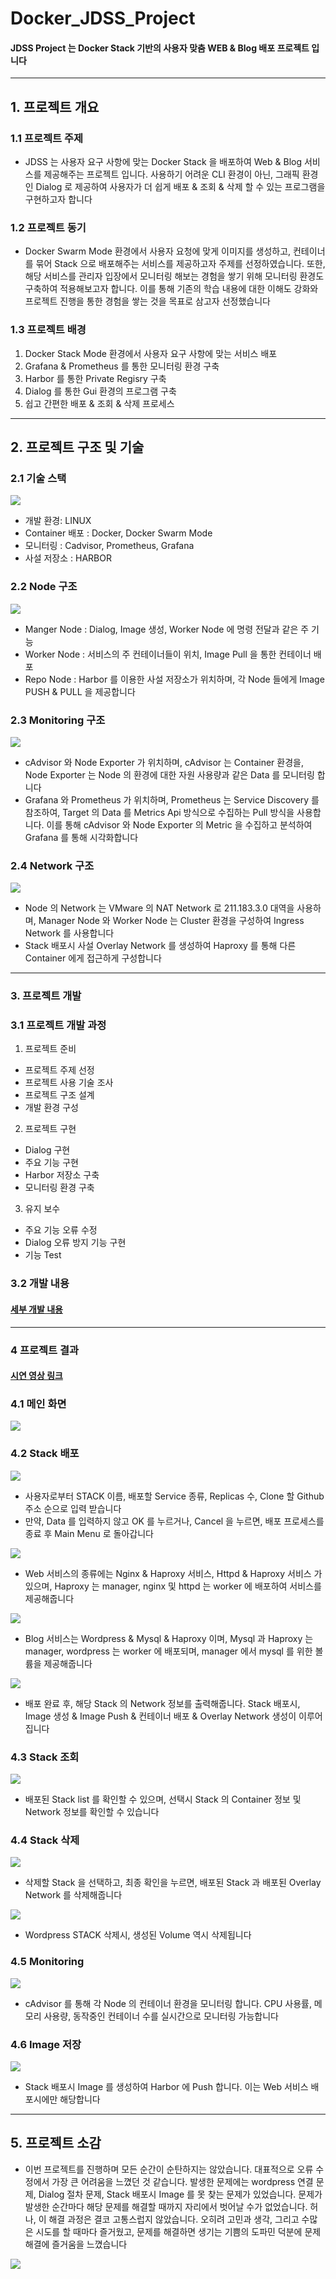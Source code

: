 # Docker_JDSS_Project

#### JDSS Project 는 Docker Stack 기반의 사용자 맞춤 WEB & Blog 배포 프로젝트 입니다

---

## 1. 프로젝트 개요

### 1.1 프로젝트 주제

- JDSS 는 사용자 요구 사항에 맞는 Docker Stack 을 배포하여 Web & Blog 서비스를 제공해주는 프로젝트 입니다. 사용하기 어려운 CLI 환경이 아닌, 그래픽 환경인 Dialog 로 제공하여 사용자가 더 쉽게 배포 & 조회 & 삭제 할 수 있는 프로그램을 구현하고자 합니다

### 1.2 프로젝트 동기

- Docker Swarm Mode 환경에서 사용자 요청에 맞게 이미지를 생성하고, 컨테이너를 묶어 Stack 으로 배포해주는 서비스를 제공하고자 주제를 선정하였습니다. 또한, 해당 서비스를 관리자 입장에서 모니터링 해보는 경험을 쌓기 위해 모니터링 환경도 구축하여 적용해보고자 합니다. 이를 통해 기존의 학습 내용에 대한 이해도 강화와 프로젝트 진행을 통한 경험을 쌓는 것을 목표로 삼고자 선정했습니다

### 1.3 프로젝트 배경

1. Docker Stack Mode 환경에서 사용자 요구 사항에 맞는 서비스 배포
2. Grafana & Prometheus 를 통한 모니터링 환경 구축
3. Harbor 를 통한 Private Regisry 구축
4. Dialog 를 통한 Gui 환경의 프로그램 구축
5. 쉽고 간편한 배포 & 조회 & 삭제 프로세스

---

## 2. 프로젝트 구조 및 기술

### 2.1 기술 스택

![](https://velog.velcdn.com/images/lijahong/post/6b19c364-a697-438d-8f4a-cf8b136efe18/image.png)
- 개발 환경: LINUX
- Container 배포 : Docker, Docker Swarm Mode
- 모니터링 : Cadvisor, Prometheus, Grafana
- 사설 저장소 : HARBOR

### 2.2 Node 구조

![](https://velog.velcdn.com/images/lijahong/post/a93737ce-1950-47c9-ab5a-f2cf3e6f5671/image.png)
- Manger Node : Dialog, Image 생성, Worker Node 에 명령 전달과 같은 주 기능
- Worker Node : 서비스의 주 컨테이너들이 위치, Image Pull 을 통한 컨테이너 배포
- Repo Node : Harbor 를 이용한 사설 저장소가 위치하며, 각 Node 들에게 Image PUSH & PULL 을 제공합니다

### 2.3 Monitoring 구조

![](https://velog.velcdn.com/images/lijahong/post/52f0a337-b795-4fbf-9869-e923edc139fd/image.png)
- cAdvisor 와 Node Exporter 가 위치하며, cAdvisor 는 Container 환경을, Node Exporter 는 Node 의 환경에 대한 자원 사용량과 같은 Data 를 모니터링 합니다
- Grafana 와 Prometheus 가 위치하며, Prometheus 는 Service Discovery 를 참조하여, Target 의 Data 를 Metrics Api 방식으로 수집하는 Pull 방식을 사용합니다. 이를 통해 cAdvisor 와 Node Exporter 의 Metric 을 수집하고 분석하여 Grafana 를 통해 시각화합니다

### 2.4 Network 구조

![](https://velog.velcdn.com/images/lijahong/post/fd88d11c-af90-4a8f-8959-125df5de4085/image.png)
- Node 의 Network 는 VMware 의 NAT Network 로 211.183.3.0 대역을 사용하며, Manager Node 와 Worker Node 는 Cluster 환경을 구성하여 Ingress Network 를 사용합니다
- Stack 배포시 사설 Overlay Network 를 생성하여 Haproxy 를 통해 다른 Container 에게 접근하게 구성합니다

---

### 3. 프로젝트 개발

### 3.1 프로젝트 개발 과정

1. 프로젝트 준비
- 프로젝트 주제 선정
- 프로젝트 사용 기술 조사
- 프로젝트 구조 설계
- 개발 환경 구성

2. 프로젝트 구현
- Dialog 구현
- 주요 기능 구현
- Harbor 저장소 구축
- 모니터링 환경 구축

3. 유지 보수
- 주요 기능 오류 수정
- Dialog 오류 방지 기능 구현
- 기능 Test

### 3.2 개발 내용

#### [ 세부 개발 내용 ](https://velog.io/@lijahong/Docker-%EA%B0%9C%EC%9D%B8-Project-JDSS-%EA%B0%9C%EB%B0%9C-%EB%82%B4%EC%9A%A9)

---

### 4 프로젝트 결과

#### [시연 영상 링크](https://www.youtube.com/watch?v=mbWD0htjHxU&t=24s&ab_channel=TheHong)

### 4.1 메인 화면

![](https://velog.velcdn.com/images/lijahong/post/efbfc711-5f41-4942-94fc-a576e60999a3/image.png)

### 4.2 Stack 배포

![](https://velog.velcdn.com/images/lijahong/post/b1c84248-1ecf-45b7-8a50-03435aa785f0/image.png)
- 사용자로부터 STACK 이름, 배포할 Service 종류, Replicas 수, Clone 할 Github 주소 순으로  입력 받습니다
- 만약, Data 를 입력하지 않고 OK 를 누르거나, Cancel 을 누르면, 배포 프로세스를 종료 후 Main Menu 로 돌아갑니다

![](https://velog.velcdn.com/images/lijahong/post/565343f5-81c5-4447-9b3a-0f06175bca65/image.png)
- Web 서비스의 종류에는 Nginx & Haproxy 서비스, Httpd & Haproxy 서비스 가 있으며, Haproxy 는 manager, nginx 및 httpd 는 worker 에 배포하여 서비스를 제공해줍니다

![](https://velog.velcdn.com/images/lijahong/post/d5a43319-4412-470d-a559-525f6e87df2f/image.png)
- Blog 서비스는 Wordpress & Mysql & Haproxy 이며, Mysql 과 Haproxy 는 manager, wordpress 는 worker 에 배포되며, manager 에서 mysql 를 위한 볼륨을 제공해줍니다

![](https://velog.velcdn.com/images/lijahong/post/08de44cd-9753-4838-b2c0-eac3eda27e11/image.png)
- 배포 완료 후, 해당 Stack 의 Network 정보를 출력해줍니다. Stack 배포시, Image 생성 & Image Push & 컨테이너 배포 & Overlay Network 생성이 이루어집니다

### 4.3 Stack 조회

![](https://velog.velcdn.com/images/lijahong/post/b9da6762-9983-42b9-a91c-7e307043b69d/image.png)
- 배포된 Stack list 를 확인할 수 있으며, 선택시 Stack 의 Container 정보 및 Network 정보를 확인할 수 있습니다

### 4.4 Stack 삭제

![](https://velog.velcdn.com/images/lijahong/post/9c2ca3bf-59a0-4db4-bc50-ab5a0aa9333d/image.png)
- 삭제할 Stack 을 선택하고, 최종 확인을 누르면, 배포된 Stack 과 배포된 Overlay Network 를 삭제해줍니다

![](https://velog.velcdn.com/images/lijahong/post/684e87ee-1a0b-436b-ace4-b2c3b8c06c17/image.png)
- Wordpress STACK 삭제시, 생성된 Volume 역시 삭제됩니다

### 4.5 Monitoring

![](https://velog.velcdn.com/images/lijahong/post/38e3d005-66f0-4cae-8965-cc856c5e7193/image.png)
- cAdvisor 를 통해 각 Node 의 컨테이너 환경을 모니터링 합니다. CPU 사용률, 메모리 사용량, 동작중인 컨테이너 수를 실시간으로 모니터링 가능합니다

### 4.6 Image 저장

![](https://velog.velcdn.com/images/lijahong/post/a218207d-e66f-4efc-9910-4a7b19b46efc/image.png)
- Stack 배포시 Image 를 생성하여 Harbor 에 Push 합니다. 이는 Web 서비스 배포시에만 해당합니다

---

## 5. 프로젝트 소감

- 이번 프로젝트를 진행하며 모든 순간이 순탄하지는 않았습니다. 대표적으로 오류 수정에서 가장 큰 어려움을 느꼈던 것 같습니다. 발생한 문제에는 wordpress 연결 문제, Dialog 절차 문제, Stack 배포시 Image 를 못 찾는 문제가 있었습니다. 문제가 발생한 순간마다 해당 문제를 해결할 때까지 자리에서 벗어날 수가 없었습니다. 허나, 이 해결 과정은 결코 고통스럽지 않았습니다. 오히려 고민과 생각, 그리고 수많은 시도를 할 때마다 즐거웠고, 문제를 해결하면 생기는 기쁨의 도파민 덕분에 문제 해결에 즐거움을 느꼈습니다

![](https://velog.velcdn.com/images/lijahong/post/1052508f-b585-46e4-bdff-73c752a439f8/image.png)
